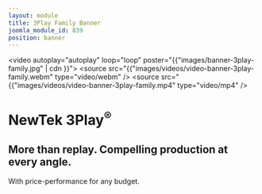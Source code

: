 ```yaml
---
layout: module
title: 3Play Family Banner
joomla_module_id: 839
position: banner
---
```

<!-- Module: 3Play Family Banner -->
<video autoplay="autoplay" loop="loop" poster="{{"images/banner-3play-family.jpg" | cdn }}">
	<source src="{{"images/videos/video-banner-3play-family.webm" type="video/webm" />
	<source src="{{"images/videos/video-banner-3play-family.mp4" type="video/mp4" />
</video>
<div class="content-container clearfix">
	<h1>NewTek 3Play<sup>®</sup>
	</h1>
	<h2>More than replay. Compelling production at every angle.</h2>
	<p class="sub-heading">With price-performance for any budget.</p>
</div>
